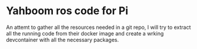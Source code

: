 # Yahboom ros code for Pi

An attemt to gather all the resources needed in a git repo, I will try to extract all the running code from their docker image and create a wrking devcontainer with all the necessary packages.
